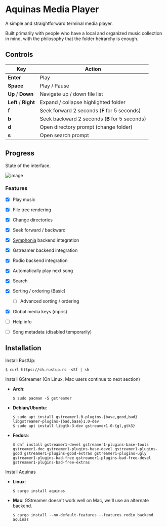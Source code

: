 # Aquinas Media Player

A simple and straightforward terminal media player.

Built primarily with people who have a local and organized music collection in mind, with the philosophy that the folder heirarchy is enough.

## Controls

| **Key** | **Action** |
| --- | ------ |
| **Enter** | Play |
| **Space** | Play / Pause |
| **Up** / **Down** | Navigate up / down file list |
| **Left** / **Right** | Expand / collapse highlighted folder |
| **f** | Seek forward 2 seconds (**F** for 5 seconds) |
| **b** | Seek backward 2 seconds (**B** for 5 seconds) |
| **d** | Open directory prompt (change folder) |
| **s** | Open search prompt |

## Progress

State of the interface.

![image](https://user-images.githubusercontent.com/779390/146649058-0ae0e0bd-536b-4625-8884-0b84d4ff1d39.png)

### Features
- [x] Play music
- [x] File tree rendering
- [x] Change directories
- [x] Seek forward / backward
- [x] [Symphonia](https://github.com/pdeljanov/Symphonia) backend integration
- [x] Gstreamer backend integration
- [x] Rodio backend integration
- [x] Automatically play next song
- [x] Search
- [x] Sorting / ordering (Basic)
  - [ ] Advanced sorting / ordering
- [x] Global media keys (mpris)
- [ ] Help info
- [ ] Song metadata (disabled temporarily)



Installation
------------

Install RustUp:

    $ curl https://sh.rustup.rs -sSf | sh

Install GStreamer (On Linux, Mac users continue to next section)

  - **Arch**:

        $ sudo pacman -S gstreamer

  - **Debian/Ubuntu**:

        $ sudo apt install gstreamer1.0-plugins-{base,good,bad} libgstreamer-plugins-{bad,base}1.0-dev
        $ sudo apt install libgtk-3-dev gstreamer1.0-{gl,gtk3}

  - **Fedora**:

        $ dnf install gstreamer1-devel gstreamer1-plugins-base-tools gstreamer1-doc gstreamer1-plugins-base-devel gstreamer1-plugins-good gstreamer1-plugins-good-extras gstreamer1-plugins-ugly gstreamer1-plugins-bad-free gstreamer1-plugins-bad-free-devel gstreamer1-plugins-bad-free-extras

Install Aquinas

  - **Linux**:

        $ cargo install aquinas

  - **Mac**: GStreamer doesn't work well on Mac, we'll use an alternate backend.

        $ cargo install --no-default-features --features rodio_backend aquinas
